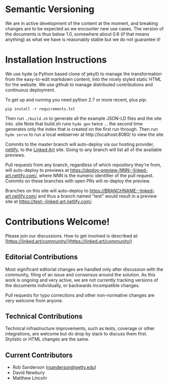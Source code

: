 
# Semantic Versioning

We are in active development of the content at the moment, and breaking changes are to be expected as we encounter new use cases. The version of the documents is thus below 1.0, somewhere about 0.6 (if that means anything) as what we have is reasonably stable but we do not guarantee it!

# Installation Instructions

We use hyde (a Python based clone of jekyll) to manage the transformation from the easy-to-edit markdown content, into the nicely styled static HTML for the website.  We use github to manage distributed contributions and continuous deployment.

To get up and running you need python 2.7 or more recent, plus pip:

```
pip install -r requirements.txt
```

Then run `./build.sh` to generate all the example JSON-LD files and the site into .site
Note that build.sh runs `hyde gen` twice ... the second time generates only the index that is created on the first run through. 
Then run `hyde serve` to run a local webserver at http://localhost:8080/ to view the site

Commits to the master branch will auto-deploy via our hosting provider, [netlify](https://netlify.com/), to the [Linked Art](https://linked.art/) site. Going to any branch will list all of the available previews.

Pull requests from any branch, regardless of which repository they're from, will auto-deploy to previews at https://deploy-preview-NNN--linked-art.netlify.com/, where NNN is the numeric identifier of the pull request. Commits on these branches with open PRs will re-deploy the preview.

Branches on this site will auto-deploy to https://BRANCHNAME--linked-art.netlify.com/ and thus a branch named "test" would result in a preview site at https://test--linked-art.netlify.com/.

# Contributions Welcome!

Please join our discussions. How to get involved is described at: [https://linked.art/community/](https://linked.art/community/)

## Editorial Contributions

Most significant editorial changes are handled only after discussion with the community, filing of an issue and consensus around the solution.  As this work is ongoing and very active, we are not currently tracking versions of the documents individually, or backwards incompatible changes. 

Pull requests for typo corrections and other non-normative changes are very welcome from anyone.

## Technical Contributions

Technical infrastructure improvements, such as tests, coverage or other integrations, are welcome but do drop by slack to discuss them first.  Stylistic or HTML changes are the same.

## Current Contributors

* Rob Sanderson (rsanderson@getty.edu)
* David Newbury
* Matthew Lincoln
